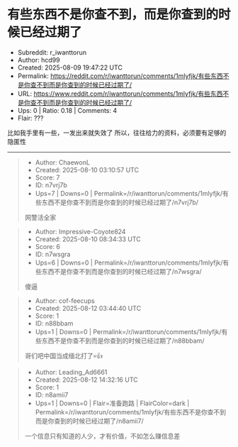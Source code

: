 # 有些东西不是你查不到，而是你查到的时候已经过期了

- Subreddit: r_iwanttorun
- Author: hcd99
- Created: 2025-08-09 19:47:22 UTC
- Permalink: https://reddit.com/r/iwanttorun/comments/1mlyfjk/有些东西不是你查不到而是你查到的时候已经过期了/
- URL: https://www.reddit.com/r/iwanttorun/comments/1mlyfjk/有些东西不是你查不到而是你查到的时候已经过期了/
- Ups: 0 | Ratio: 0.18 | Comments: 4
- Flair: ???


比如我手里有一些，一发出来就失效了
所以，往往给力的资料，必须要有足够的隐匿性


---

> - Author: ChaewonL
> - Created: 2025-08-10 03:10:57 UTC
> - Score: 7
> - ID: n7vrj7b
> - Ups=7 | Downs=0 | Permalink=/r/iwanttorun/comments/1mlyfjk/有些东西不是你查不到而是你查到的时候已经过期了/n7vrj7b/
>
> 网警活全家

> - Author: Impressive-Coyote824
> - Created: 2025-08-10 08:34:33 UTC
> - Score: 6
> - ID: n7wsgra
> - Ups=6 | Downs=0 | Permalink=/r/iwanttorun/comments/1mlyfjk/有些东西不是你查不到而是你查到的时候已经过期了/n7wsgra/
>
> 傻逼

> - Author: cof-feecups
> - Created: 2025-08-12 03:44:40 UTC
> - Score: 1
> - ID: n88bbam
> - Ups=1 | Downs=0 | Permalink=/r/iwanttorun/comments/1mlyfjk/有些东西不是你查不到而是你查到的时候已经过期了/n88bbam/
>
> 哥们吧中国当成缅北打了💀👍

> - Author: Leading_Ad6661
> - Created: 2025-08-12 14:32:16 UTC
> - Score: 1
> - ID: n8amii7
> - Ups=1 | Downs=0 | Flair=准备跑路 | FlairColor=dark | Permalink=/r/iwanttorun/comments/1mlyfjk/有些东西不是你查不到而是你查到的时候已经过期了/n8amii7/
>
> 一个信息只有知道的人少，才有价值，不如怎么赚信息差
